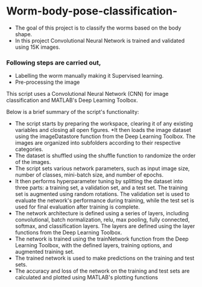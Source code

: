 # Worm-body-pose-classification-

- The goal of this project is to classify the worms based on the body shape.
- In this project Convolutional Neural Network is trained and validated using 15K images. 

### Following steps are carried out, 
* Labelling the worm manually making it Supervised learning.
* Pre-processing the image

This script uses a Convolutional Neural Network (CNN) for image classification and MATLAB's Deep Learning Toolbox. 

Below is a brief summary of the script's functionality:

* The script starts by preparing the workspace, clearing it of any existing variables and closing all open figures.
*It then loads the image dataset using the imageDatastore function from the Deep Learning Toolbox. The images are organized into subfolders according to their respective categories.
* The dataset is shuffled using the shuffle function to randomize the order of the images.
* The script sets various network parameters, such as input image size, number of classes, mini-batch size, and number of epochs.
* It then performs hyperparameter tuning by splitting the dataset into three parts: a training set, a validation set, and a test set. The training set is augmented using random rotations. The validation set is used to evaluate the network's performance during training, while the test set is used for final evaluation after training is complete.
* The network architecture is defined using a series of layers, including convolutional, batch normalization, relu, max pooling, fully connected, softmax, and classification layers. The layers are defined using the layer functions from the Deep Learning Toolbox.
* The network is trained using the trainNetwork function from the Deep Learning Toolbox, with the defined layers, training options, and augmented training set.
* The trained network is used to make predictions on the training and test sets.
* The accuracy and loss of the network on the training and test sets are calculated and plotted using MATLAB's plotting functions
